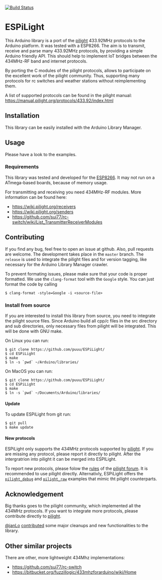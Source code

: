 [![Build Status](https://travis-ci.org/puuu/ESPiLight.svg?branch=master)](https://travis-ci.org/puuu/ESPiLight)

# ESPiLight

This Arduino library is a port of the [pilight](https://pilight.org/)
433.92MHz protocols to the Arduino platform. It was tested with a
ESP8266. The aim is to transmit, receive and parse many 433.92MHz
protocols, by providing a simple Arduino friendly API. This should
help to implement IoT bridges between the 434MHz-RF band and internet
protocols.

By porting the C modules of the pilight protocols, allows to
participate on the excellent work of the pilight community. Thus,
supporting many protocols for rc switches and weather stations without
reimplementing them.

A list of supported protocols can be found in the pilight manual:
https://manual.pilight.org/protocols/433.92/index.html


## Installation

This library can be easily installed with the Arduino Library Manager.


## Usage

Please have a look to the examples.


### Requirements

This library was tested and developed for the
[ESP8266](https://github.com/esp8266/Arduino). It may not run on a
ATmega-based boards, because of memory usage.

For transmitting and receiving you need 434MHz-RF modules. More
information can be found here:
- https://wiki.pilight.org/receivers
- https://wiki.pilight.org/senders
- https://github.com/sui77/rc-switch/wiki/List_TransmitterReceiverModules


## Contributing

If you find any bug, feel free to open an issue at github.  Also, pull
requests are welcome. The development takes place in the `master`
branch. The `release` is used to integrate the pilight files and for
version tagging, like necessary for the Arduino Library Manager
crawler.

To prevent formating issues, please make sure that your code is proper
formatted. We use the `clang-format` tool with the `Google` style.
You can just format the code by calling
```console
$ clang-format -style=Google -i <source-file>
```


### Install from source

If you are interested to install this library from source, you need to
integrate the pilight source files. Since Arduino build all cpp/c
files in the src directory and sub directories, only necessary files
from pilight will be integrated.  This will be done with GNU make.

On Linux you can run:
```console
$ git clone https://github.com/puuu/ESPiLight/
$ cd ESPiLight
$ make
$ ln -s `pwd` ~/Arduino/libraries/
```

On MacOS you can run:
```console
$ git clone https://github.com/puuu/ESPiLight/
$ cd ESPiLight
$ make
$ ln -s `pwd` ~/Documents/Arduino/libraries/
```


#### Update

To update ESPiLight from git run:
```console
$ git pull
$ make update
```


#### New protocols

ESPiLight only supports the 434MHz protocols supported by
[pilight](https://pilight.org/). If you are missing any protocol,
please report it directly to pilight. After the intergratrion into
pilight it can be merged into ESPILight.

To report new protocols, please folow the
[rules](https://forum.pilight.org/showthread.php?tid=761) of the
[pilight forum](https://forum.pilight.org/). It is recommended to use
pilight directly. Alternativly, ESPiLight offers the
[`pilight_debug`](examples/pilight_debug/pilight_debug.ino) and
[`pilight_raw`](examples/pilight_raw/pilight_raw.ino) examples that
mimic tht pilight counterparts.


## Acknowledgement

Big thanks goes to the pilight community, which implemented all the
434MHz protocols. If you want to integrate more protocols, please
contribute directly to [pilight](https://pilight.org/).

[@janLo](https://github.com/janLo) [contributed](https://github.com/puuu/ESPiLight/graphs/contributors) some major cleanups and new functionalities to the library.

## Other similar projects

There are other, more lightweight 434Mhz implementations:
- https://github.com/sui77/rc-switch
- https://bitbucket.org/fuzzillogic/433mhzforarduino/wiki/Home
